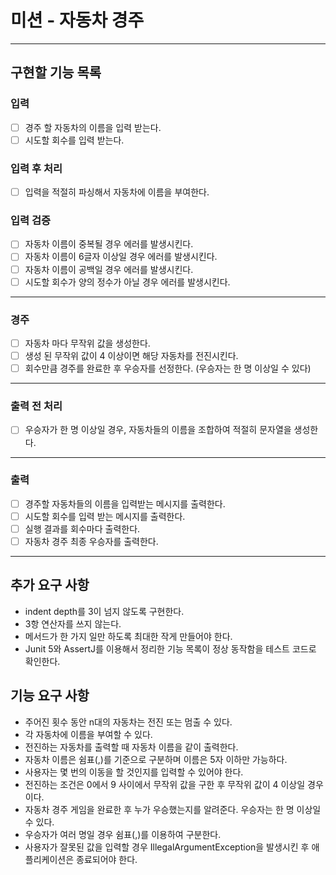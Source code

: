 # 미션 - 자동차 경주

---

## 구현할 기능 목록

### 입력

- [ ] 경주 할 자동차의 이름을 입력 받는다.
- [ ] 시도할 회수를 입력 받는다.

### 입력 후 처리

- [ ] 입력을 적절히 파싱해서 자동차에 이름을 부여한다.

### 입력 검증

- [ ] 자동차 이름이 중복될 경우 에러를 발생시킨다.
- [ ] 자동차 이름이 6글자 이상일 경우 에러를 발생시킨다.
- [ ] 자동차 이름이 공백일 경우 에러를 발생시킨다.
- [ ] 시도할 회수가 양의 정수가 아닐 경우 에러를 발생시킨다.

---

### 경주

- [ ] 자동차 마다 무작위 값을 생성한다.
- [ ] 생성 된 무작위 값이 4 이상이면 해당 자동차를 전진시킨다.
- [ ] 회수만큼 경주를 완료한 후 우승자를 선정한다. (우승자는 한 명 이상일 수 있다)

---

### 출력 전 처리

- [ ] 우승자가 한 명 이상일 경우, 자동차들의 이름을 조합하여 적절히 문자열을 생성한다.

---

### 출력

- [ ] 경주할 자동차들의 이름을 입력받는 메시지를 출력한다.
- [ ] 시도할 회수를 입력 받는 메시지를 출력한다.
- [ ] 실행 결과를 회수마다 출력한다.
- [ ] 자동차 경주 최종 우승자를 출력한다.

---

## 추가 요구 사항

- indent depth를 3이 넘지 않도록 구현한다.
- 3항 연산자를 쓰지 않는다.
- 메서드가 한 가지 일만 하도록 최대한 작게 만들어야 한다.
- Junit 5와 AssertJ를 이용해서 정리한 기능 목록이 정상 동작함을 테스트 코드로 확인한다.

## 기능 요구 사항

- 주어진 횟수 동안 n대의 자동차는 전진 또는 멈출 수 있다.
- 각 자동차에 이름을 부여할 수 있다.
- 전진하는 자동차를 출력할 때 자동차 이름을 같이 출력한다.
- 자동차 이름은 쉼표(,)를 기준으로 구분하며 이름은 5자 이하만 가능하다.
- 사용자는 몇 번의 이동을 할 것인지를 입력할 수 있어야 한다.
- 전진하는 조건은 0에서 9 사이에서 무작위 값을 구한 후 무작위 값이 4 이상일 경우이다.
- 자동차 경주 게임을 완료한 후 누가 우승했는지를 알려준다. 우승자는 한 명 이상일 수 있다.
- 우승자가 여러 명일 경우 쉼표(,)를 이용하여 구분한다.
- 사용자가 잘못된 값을 입력할 경우 IllegalArgumentException을 발생시킨 후 애플리케이션은 종료되어야 한다.